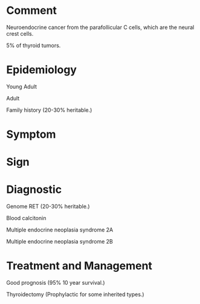 # Comment

Neuroendocrine cancer from the parafollicular C cells, which are the neural crest cells.

5% of thyroid tumors.

# Epidemiology

Young Adult

Adult

Family history
(20-30% heritable.)

# Symptom

# Sign

# Diagnostic

Genome RET
(20-30% heritable.)

Blood calcitonin

Multiple endocrine neoplasia syndrome 2A

Multiple endocrine neoplasia syndrome 2B

# Treatment and Management

Good prognosis
(95% 10 year survival.)

Thyroidectomy
(Prophylactic for some inherited types.)
